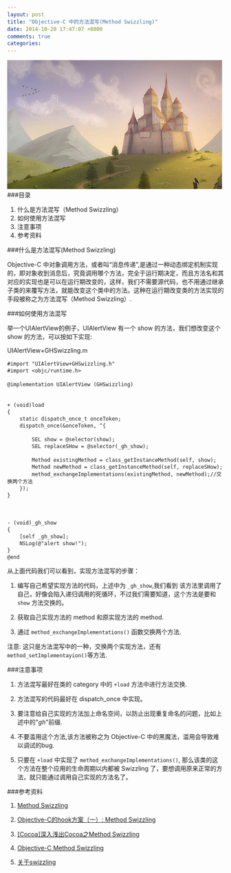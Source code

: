 ```yaml
---
layout: post
title: "Objective-C 中的方法混写(Method Swizzling)"
date: 2014-10-20 17:47:07 +0800
comments: true
categories: 
---
```

![](/images/201410201751.png)
###目录

1. 什么是方法混写（Method Swizzling）
2. 如何使用方法混写 
3. 注意事项
4. 参考资料

###什么是方法混写(Method Swizzling)

Objective-C 中对象调用方法，或者叫“消息传递”,是通过一种动态绑定机制实现的，即对象收到消息后，究竟调用哪个方法，完全于运行期决定，而且方法名和其对应的实现也是可以在运行期改变的，这样，我们不需要源代码，也不用通过继承子类的来覆写方法，就能改变这个类中的方法。这种在运行期改变类的方法实现的手段被称之为方法混写（Method Swizzling）.


###如何使用方法混写

举一个UIAlertView的例子，UIAlertView 有一个 show 的方法，我们想改变这个 show 的方法，可以按如下实现:

UIAlertView+GHSwizzling.m

```objc
#import "UIAlertView+GHSwizzling.h"
#import <objc/runtime.h>

@implementation UIAlertView (GHSwizzling)


+ (void)load
{
    static dispatch_once_t onceToken;
    dispatch_once(&onceToken, ^{
        
        SEL show = @selector(show);
        SEL replaceSHow = @selector(_gh_show);
        
        Method existingMethod = class_getInstanceMethod(self, show);
        Method newMethod = class_getInstanceMethod(self, replaceSHow);
        method_exchangeImplementations(existingMethod, newMethod);//交换两个方法
    });
}



- (void)_gh_show
{
    [self _gh_show];
    NSLog(@"alert show!");
}
@end
```

从上面代码我们可以看到，实现方法混写的步骤：

1. 编写自己希望实现方法的代码，上述中为 `_gh_show`,我们看到 该方法里调用了自己，好像会陷入递归调用的死循环，不过我们需要知道，这个方法是要和 `show` 方法交换的。

2. 获取自己实现方法的 method 和原实现方法的 method.

3. 通过 `method_exchangeImplementations()` 函数交换两个方法.


注意: 这只是方法混写中的一种，交换两个实现方法，还有 `method_setImplementayion()`等方法.


###注意事项

1. 方法混写最好在类的 category 中的 `+load` 方法中进行方法交换.

2. 方法混写的代码最好在 dispatch_once 中实现。

3. 要注意给自己实现的方法加上命名空间，以防止出现重复命名的问题，比如上述中的"_gh_"前缀.

4. 不要滥用这个方法,该方法被称之为 Objective-C 中的黑魔法，滥用会导致难以调试的bug.

5. 只要在 `+load` 中实现了 `method_exchangeImplementations()`, 那么该类的这个方法在整个应用的生命周期以内都被 Swizzling 了，要想调用原来正常的方法，就只能通过调用自己实现的方法名了。



###参考资料

1. [Method Swizzling](http://nshipster.com/method-swizzling/)

2. [Objective-C的hook方案（一）: Method Swizzling](http://blog.csdn.net/yiyaaixuexi/article/details/9374411)

3. [[Cocoa]深入浅出Cocoa之Method Swizzling](http://www.cnblogs.com/kesalin/archive/2012/01/05/objc_method_swizzling.html)

4. [Objective-C Method Swizzling](http://sjpsega.com/blog/2014/09/17/oc-method-swizzling/)

5. [关于swizzling](http://billwang1990.github.io/blog/2014/01/04/about-swizzling/)
